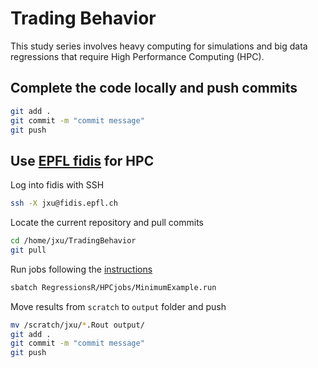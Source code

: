 # Trading Behavior

This study series involves heavy computing for simulations and big data regressions that require High Performance Computing (HPC).


## Complete the code locally and push commits

```sh
git add .
git commit -m "commit message"
git push
```


## Use [EPFL fidis](https://www.epfl.ch/research/facilities/scitas/hardware/fidis/) for HPC

Log into fidis with SSH

```sh
ssh -X jxu@fidis.epfl.ch
```

Locate the current repository and pull commits

```sh
cd /home/jxu/TradingBehavior
git pull
```

Run jobs following the [instructions](https://scitas-data.epfl.ch/confluence/display/DOC/Using+the+clusters)

```sh
sbatch RegressionsR/HPCjobs/MinimumExample.run
```

Move results from `scratch` to `output` folder and push

```sh
mv /scratch/jxu/*.Rout output/
git add .
git commit -m "commit message"
git push
```
